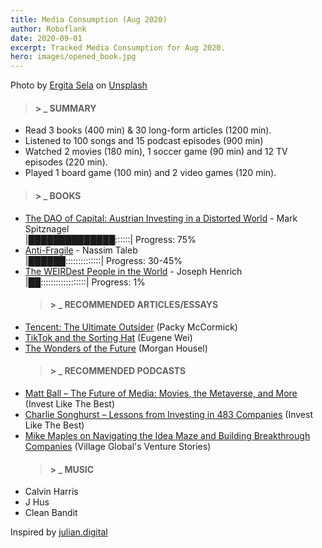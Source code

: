 ```yaml
---
title: Media Consumption (Aug 2020)
author: Roboflank
date: 2020-09-01
excerpt: Tracked Media Consumption for Aug 2020.
hero: images/opened_book.jpg
---
```


Photo by
<a href="https://unsplash.com/@gitsela?utm_source=unsplash&amp;utm_medium=referral&amp;utm_content=creditCopyText">Ergita
Sela</a> on
<a href="https://unsplash.com/s/photos/books?utm_source=unsplash&amp;utm_medium=referral&amp;utm_content=creditCopyText">Unsplash</a>

> #### **> \_ SUMMARY**

-   Read 3 books (400 min) & 30 long-form articles (1200 min).
-   Listened to 100 songs and 15 podcast episodes (900 min)
-   Watched 2 movies (180 min), 1 soccer game (90 min) and 12 TV episodes (220
    min).
-   Played 1 board game (100 min) and 2 video games (120 min).

> #### **> \_ BOOKS**

-   [The DAO of Capital: Austrian Investing in a Distorted World](https://www.goodreads.com/book/show/16599562-the-dao-of-capital) -
    Mark Spitznagel <br/> |██████████████::::::| Progress: 75%
-   [Anti-Fragile](https://www.goodreads.com/book/show/13530973-antifragile) -
    Nassim Taleb <br/> |██████::::::::::::::| Progress: 30-45%
-   [The WEIRDest People in the World](https://www.goodreads.com/book/show/13530973-antifragile) -
    Joseph Henrich <br/> |██::::::::::::::::::| Progress: 1%
    > #### **> \_ RECOMMENDED ARTICLES/ESSAYS**
-   [Tencent: The Ultimate Outsider](https://notboring.substack.com/p/tencent-the-ultimate-outsider)
    (Packy McCormick)
-   [TikTok and the Sorting Hat](https://www.eugenewei.com/blog/2020/8/3/tiktok-and-the-sorting-hat)
    (Eugene Wei)
-   [The Wonders of the Future](https://www.collaborativefund.com/blog/the-wonders-of-the-future/)
    (Morgan Housel)
    > #### **> \_ RECOMMENDED PODCASTS**
-   [Matt Ball – The Future of Media: Movies, the Metaverse, and More](http://investorfieldguide.com/matt-ball-the-future-of-media-movies-the-metaverse-and-more-invest-like-the-best-ep-185/)
    (Invest Like The Best)
-   [Charlie Songhurst – Lessons from Investing in 483 Companies](http://investorfieldguide.com/songhurst/)
    (Invest Like The Best)
-   [Mike Maples on Navigating the Idea Maze and Building Breakthrough Companies](https://soundcloud.com/venturestories/mike-maples-on-navigating-the)
    (Village Global's Venture Stories)
    > #### **> \_ MUSIC**
-   Calvin Harris
-   J Hus
-   Clean Bandit

Inspired by [julian.digital](https://julian.digital/)
